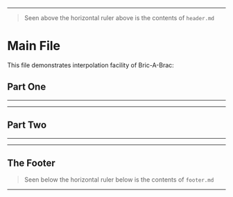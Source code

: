 

<!-- <<<replace above 'header.md'>>> -->
-----------------------------------------------------------

> Seen above the horizontal ruler above is the contents of `header.md`

# Main File

This file demonstrates interpolation facility of Bric-A-Brac:

## Part One

-----------------------------------------------------------
<!-- <<<insert below 'part1.md'>>> -->
-----------------------------------------------------------

## Part Two

-----------------------------------------------------------
<!-- <<<insert 'part2.md'>UNIQUE56>> -->
-----------------------------------------------------------

## The Footer

> Seen below the horizontal ruler below is the contents of `footer.md`

-----------------------------------------------------------
<!-- <<<replace below 'footer.md'>>> -->



